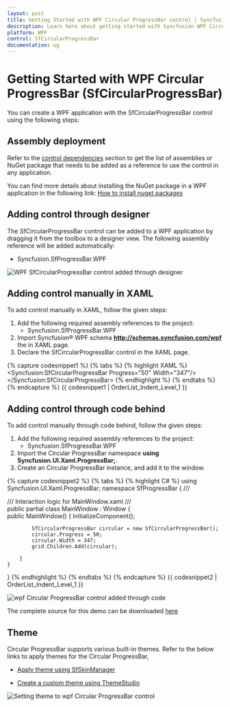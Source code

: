 ```yaml
---
layout: post
title: Getting Started with WPF Circular ProgressBar control | Syncfusion
description: Learn here about getting started with Syncfusion WPF Circular ProgressBar (SfCircularProgressBar) control, its elements and more details.
platform: WPF
control: SfCircularProgressBar
documentation: ug
---
```


# Getting Started with WPF Circular ProgressBar (SfCircularProgressBar)

You can create a WPF application with the SfCircularProgressBar control using the following steps:

## Assembly deployment

Refer to the [control dependencies](https://help.syncfusion.com/wpf/control-dependencies#) section to get the list of assemblies or NuGet package that needs to be added as a reference to use the control in any application.

You can find more details about installing the NuGet package in a WPF application in the following link: [How to install nuget packages](https://help.syncfusion.com/wpf/visual-studio-integration/nuget-packages)

## Adding control through designer

The SfCircularProgressBar control can be added to a WPF application by dragging it from the toolbox to a designer view. The following assembly reference will be added automatically:

* Syncfusion.SfProgressBar.WPF 

![WPF SfCircularProgressBar control added through designer](Getting-Started_images/wpf-SfCircularProgressBar-control-added-through-designer.png)

## Adding control manually in XAML

To add control manually in XAML, follow the given steps:

1. Add the following required assembly references to the project:
    * Syncfusion.SfProgressBar.WPF     
2. Import Syncfusion&reg; WPF schema **http://schemas.syncfusion.com/wpf** the in XAML page.
3. Declare the SfCircularProgressBar control in the XAML page.

{% capture codesnippet1 %}
{% tabs %}
{% highlight XAML %}
<Window
        xmlns="http://schemas.microsoft.com/winfx/2006/xaml/presentation"
        xmlns:x="http://schemas.microsoft.com/winfx/2006/xaml"
        xmlns:d="http://schemas.microsoft.com/expression/blend/2008"
        xmlns:mc="http://schemas.openxmlformats.org/markup-compatibility/2006"
        xmlns:local="clr-namespace:WpfApp4"
        xmlns:Syncfusion="http://schemas.syncfusion.com/wpf" x:Class="WpfApp4.MainWindow"
        mc:Ignorable="d"
        Title="MainWindow" Height="450" Width="800">
     <Grid x:Name="grid">       
       <Syncfusion:SfCircularProgressBar  Progress="50"  Width="347"/>
      </Syncfusion:SfCircularProgressBar>
        </Grid>
</Window>
{% endhighlight %}
{% endtabs %}
{% endcapture %}
{{ codesnippet1 | OrderList_Indent_Level_1 }}


## Adding  control through code behind

To add control manually through code behind, follow the given steps:

1. Add the following required assembly references to the project:
    * Syncfusion.SfProgressBar.WPF
2. Import the Circular ProgressBar namespace **using Syncfusion.UI.Xaml.ProgressBar;**.
3. Create an Circular ProgressBar instance, and add it to the window.

{% capture codesnippet2 %}
{% tabs %}
{% highlight C# %}
using Syncfusion.UI.Xaml.ProgressBar;
namespace SfProgressBar
{
    /// <summary>
    /// Interaction logic for MainWindow.xaml
    /// </summary>
    public partial class MainWindow : Window
    {                  
        public MainWindow()
        {
            InitializeComponent();      
                
            SfCircularProgressBar circular = new SfCircularProgressBar();
            circular.Progress = 50; 
            circular.Width = 347; 
            grid.Children.Add(circular);

        }      
    }
}
{% endhighlight %}
{% endtabs %}
{% endcapture %}
{{ codesnippet2 | OrderList_Indent_Level_1 }}


![wpf Circular ProgressBar control added through code](Getting-Started_images/wpf-SfCircularProgressBar-control-added-manually.png)

The complete source for this demo can be downloaded [here](https://www.syncfusion.com/downloads/support/directtrac/general/ze/CircularProgressbarSample-990574246)

## Theme

Circular ProgressBar supports various built-in themes. Refer to the below links to apply themes for the Circular ProgressBar,

  * [Apply theme using SfSkinManager](https://help.syncfusion.com/wpf/themes/skin-manager)
	
  * [Create a custom theme using ThemeStudio](https://help.syncfusion.com/wpf/themes/theme-studio#creating-custom-theme)

  ![Setting theme to wpf Circular ProgressBar control](Getting-Started_images/wpf-SfCircularProgressBar-theme-support.png)